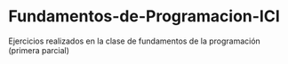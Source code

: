 # Fundamentos-de-Programacion-ICI
Ejercicios realizados en la clase de fundamentos de la programación (primera parcial)
